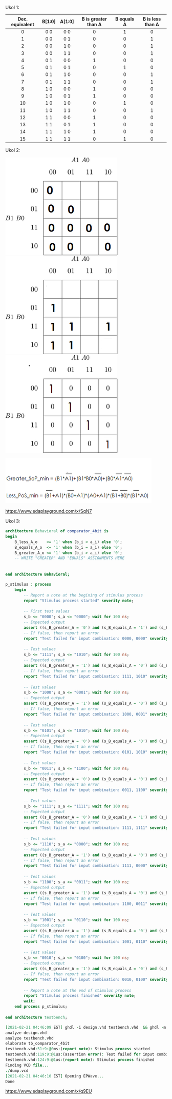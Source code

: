 Ukol 1:

| **Dec. equivalent** | **B[1:0]** | **A[1:0]** | **B is greater than A** | **B equals A** | **B is less than A** |
| :-: | :-: | :-: | :-: | :-: | :-: |
| 0 | 0 0 | 0 0 | 0 | 1 | 0 |
| 1 | 0 0 | 0 1 | 0 | 0 | 1 |
| 2 | 0 0 | 1 0 | 0 | 0 | 1 |
| 3 | 0 0 | 1 1 | 0 | 0 | 1 |
| 4 | 0 1 | 0 0 | 1 | 0 | 0 |
| 5 | 0 1 | 0 1 | 0 | 1 | 0 |
| 6 | 0 1 | 1 0 | 0 | 0 | 1 |
| 7 | 0 1 | 1 1 | 0 | 0 | 1 |
| 8 | 1 0 | 0 0 | 1 | 0 | 0 |
| 9 | 1 0 | 0 1 | 1 | 0 | 0 |
| 10 | 1 0 | 1 0 | 0 | 1 | 0 |
| 11 | 1 0 | 1 1 | 0 | 0 | 1 |
| 12 | 1 1 | 0 0 | 1 | 0 | 0 |
| 13 | 1 1 | 0 1 | 1 | 0 | 0 |
| 14 | 1 1 | 1 0 | 1 | 0 | 0 |
| 15 | 1 1 | 1 1 | 0 | 1 | 0 |

Ukol 2:

![Karnaugh map for "equals" function](Images/kmap_equals.png)
![Karnaugh map for "equals" function](Images/kmap_greater.png)
![Karnaugh map for "equals" function](Images/kmap_less.png)

![function](Images/ukolis.png)

https://www.edaplayground.com/x/SqN7

Ukol 3:
```vhdl
architecture Behavioral of comparator_4bit is
begin
    B_less_A_o    <= '1' when (b_i < a_i) else '0';
	B_equals_A_o  <= '1' when (b_i = a_i) else '0';
	B_greater_A_o <= '1' when (b_i > a_i) else '0';
    -- WRITE "GREATER" AND "EQUALS" ASSIGNMENTS HERE


end architecture Behavioral;
```

```vhdl
p_stimulus : process
    begin
        -- Report a note at the begining of stimulus process
        report "Stimulus process started" severity note;

        -- First test values
        s_b <= "0000"; s_a <= "0000"; wait for 100 ns;
        -- Expected output
        assert ((s_B_greater_A = '0') and (s_B_equals_A = '1') and (s_B_less_A = '0'))
        -- If false, then report an error
        report "Test failed for input combination: 0000, 0000" severity error;
        
        -- Test values
        s_b <= "1111"; s_a <= "1010"; wait for 100 ns;
        -- Expected output
        assert ((s_B_greater_A = '1') and (s_B_equals_A = '0') and (s_B_less_A = '0'))
        -- If false, then report an error
        report "Test failed for input combination: 1111, 1010" severity error;
        
        -- Test values
        s_b <= "1000"; s_a <= "0001"; wait for 100 ns;
        -- Expected output
        assert ((s_B_greater_A = '1') and (s_B_equals_A = '0') and (s_B_less_A = '0'))
        -- If false, then report an error
        report "Test failed for input combination: 1000, 0001" severity error;
        
        -- Test values
        s_b <= "0101"; s_a <= "1010"; wait for 100 ns;
        -- Expected output
        assert ((s_B_greater_A = '0') and (s_B_equals_A = '0') and (s_B_less_A = '1'))
        -- If false, then report an error
        report "Test failed for input combination: 0101, 1010" severity error;
        
        -- Test values
        s_b <= "0011"; s_a <= "1100"; wait for 100 ns;
        -- Expected output
        assert ((s_B_greater_A = '0') and (s_B_equals_A = '0') and (s_B_less_A = '1'))
        -- If false, then report an error
        report "Test failed for input combination: 0011, 1100" severity error;
        
        -- Test values
        s_b <= "1111"; s_a <= "1111"; wait for 100 ns;
        -- Expected output
        assert ((s_B_greater_A = '0') and (s_B_equals_A = '1') and (s_B_less_A = '0'))
        -- If false, then report an error
        report "Test failed for input combination: 1111, 1111" severity error;
        
        -- Test values
        s_b <= "1110"; s_a <= "0000"; wait for 100 ns;
        -- Expected output
        assert ((s_B_greater_A = '1') and (s_B_equals_A = '0') and (s_B_less_A = '0'))
        -- If false, then report an error
        report "Test failed for input combination: 1111, 0000" severity error;
        
        -- Test values
        s_b <= "1100"; s_a <= "0011"; wait for 100 ns;
        -- Expected output
        assert ((s_B_greater_A = '1') and (s_B_equals_A = '0') and (s_B_less_A = '0'))
        -- If false, then report an error
        report "Test failed for input combination: 1100, 0011" severity error;
        
        -- Test values
        s_b <= "1001"; s_a <= "0110"; wait for 100 ns;
        -- Expected output
        assert ((s_B_greater_A = '1') and (s_B_equals_A = '0') and (s_B_less_A = '0'))
        -- If false, then report an error
        report "Test failed for input combination: 1001, 0110" severity error;
        
        -- Test values
        s_b <= "0010"; s_a <= "0100"; wait for 100 ns;
        -- Expected output
        assert ((s_B_greater_A = '1') and (s_B_equals_A = '0') and (s_B_less_A = '0'))
        -- If false, then report an error
        report "Test failed for input combination: 0010, 0100" severity error;

        -- Report a note at the end of stimulus process
        report "Stimulus process finished" severity note;
        wait;
    end process p_stimulus;

end architecture testbench;
```

```vhdl
[2021-02-21 04:46:09 EST] ghdl -i design.vhd testbench.vhd  && ghdl -m  tb_comparator_4bit && ghdl -r  tb_comparator_4bit   --vcd=dump.vcd && sed -i 's/^U/X/g; s/^-/X/g; s/^H/1/g; s/^L/0/g' dump.vcd 
analyze design.vhd
analyze testbench.vhd
elaborate tb_comparator_4bit
testbench.vhd:51:9:@0ms:(report note): Stimulus process started
testbench.vhd:119:9:@1us:(assertion error): Test failed for input combination: 0010, 0100
testbench.vhd:124:9:@1us:(report note): Stimulus process finished
Finding VCD file...
./dump.vcd
[2021-02-21 04:46:10 EST] Opening EPWave...
Done
```
https://www.edaplayground.com/x/q9EU
